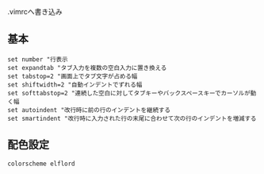 .vimrcへ書き込み

## 基本
```vim
set number "行表示
set expandtab "タブ入力を複数の空白入力に置き換える
set tabstop=2 "画面上でタブ文字が占める幅
set shiftwidth=2 "自動インデントでずれる幅
set softtabstop=2 "連続した空白に対してタブキーやバックスペースキーでカーソルが動く幅
set autoindent "改行時に前の行のインデントを継続する
set smartindent "改行時に入力された行の末尾に合わせて次の行のインデントを増減する
```

## 配色設定
```vim
colorscheme elflord
```
